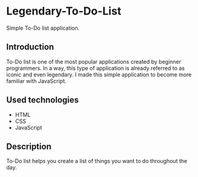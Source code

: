 # Legendary-To-Do-List
Simple To-Do list application. 

## Introduction
To-Do list is one of the most popular applications created by beginner programmers. In a way, this type of application is already referred to as iconic and even legendary. I made this simple application to become more familiar with JavaScript.

## Used technologies
* HTML
* CSS
* JavaScript

## Description
To-Do list helps you create a list of things you want to do throughout the day.
